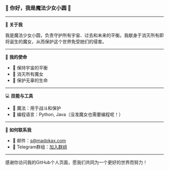 ### 🌟 你好，我是魔法少女小圆 🌟

---

🌌 **关于我**

我是魔法少女小圆，负责守护所有宇宙、过去和未来的平衡。我献身于消灭所有即将诞生的魔女，从而保护这个世界免受她们的侵害。

---

🔮 **我的使命**

- 🌠 保持宇宙的平衡
- 💫 消灭所有魔女
- 🌈 保护无辜的生命

---

💻 **技能与工具**

- 🎀 魔法：用于战斗和保护
- 💾 编程语言：Python, Java（没准魔女也需要编程呢！）

---

🤝 **如何联系我**

- 📧 邮件：s@madokax.com
- 📱 Telegram群组：[加入群组](https://t.me/+iNf8qQk0KUpkYmEx)

---

感谢你访问我的GitHub个人页面，愿我们共同为一个更好的世界而努力！
